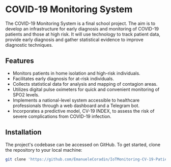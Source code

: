 # COVID-19 Monitoring System

The COVID-19 Monitoring System is a final school project. 
The aim is to develop an infrastructure for early diagnosis and monitoring of COVID-19 patients and those at high risk. It will use technology to track patient data, provide early diagnosis and gather statistical evidence to improve diagnostic techniques.

## Features
- Monitors patients in home isolation and high-risk individuals.
- Facilitates early diagnosis for at-risk individuals.
- Collects statistical data for analysis and mapping of contagion areas.
- Utilizes digital pulse oximeters for quick and convenient monitoring of SPO2 levels.
- Implements a national-level system accessible to healthcare professionals through a web dashboard and a Telegram bot.
- Incorporates a predictive model, CV-19 INDEX, to assess the risk of severe complications from COVID-19 infection.

## Installation
The project's codebase can be accessed on GitHub. To get started, clone the repository to your local machine:

```bash
git clone 'https://github.com/EmanueleCoradin/IoTMonitoring-CV-19-Patients'
